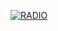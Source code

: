 [![RADIO](https://img.youtube.com/vi/k-mk0mBuYMw/0.jpg)](https://www.youtube.com/watch?v=k-mk0mBuYMw)
